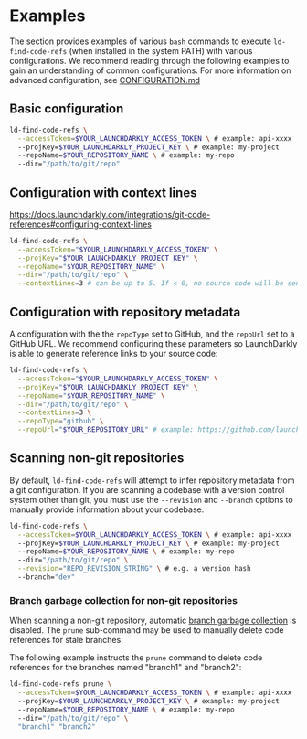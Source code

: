 # Examples

The section provides examples of various `bash` commands to execute `ld-find-code-refs` (when installed in the system PATH) with various configurations. We recommend reading through the following examples to gain an understanding of common configurations. For more information on advanced configuration, see [CONFIGURATION.md](CONFIGURATION.md)

## Basic configuration

```bash
ld-find-code-refs \
  --accessToken=$YOUR_LAUNCHDARKLY_ACCESS_TOKEN \ # example: api-xxxx
  --projKey=$YOUR_LAUNCHDARKLY_PROJECT_KEY \ # example: my-project
  --repoName=$YOUR_REPOSITORY_NAME \ # example: my-repo
  --dir="/path/to/git/repo"
```

## Configuration with context lines

https://docs.launchdarkly.com/integrations/git-code-references#configuring-context-lines

```bash
ld-find-code-refs \
  --accessToken="$YOUR_LAUNCHDARKLY_ACCESS_TOKEN" \
  --projKey="$YOUR_LAUNCHDARKLY_PROJECT_KEY" \
  --repoName="$YOUR_REPOSITORY_NAME" \
  --dir="/path/to/git/repo" \
  --contextLines=3 # can be up to 5. If < 0, no source code will be sent to LD
```

## Configuration with repository metadata

A configuration with the the `repoType` set to GitHub, and the `repoUrl` set to a GitHub URL. We recommend configuring these parameters so LaunchDarkly is able to generate reference links to your source code:

```bash
ld-find-code-refs \
  --accessToken="$YOUR_LAUNCHDARKLY_ACCESS_TOKEN" \
  --projKey="$YOUR_LAUNCHDARKLY_PROJECT_KEY" \
  --repoName="$YOUR_REPOSITORY_NAME" \
  --dir="/path/to/git/repo" \
  --contextLines=3 \
  --repoType="github" \
  --repoUrl="$YOUR_REPOSITORY_URL" # example: https://github.com/launchdarkly/ld-find-code-refs
```
## Scanning non-git repositories

By default, `ld-find-code-refs` will attempt to infer repository metadata from a git configuration. If you are scanning a codebase with a version control system other than git, you must use the `--revision` and `--branch` options to manually provide information about your codebase.

```bash
ld-find-code-refs \
  --accessToken=$YOUR_LAUNCHDARKLY_ACCESS_TOKEN \ # example: api-xxxx
  --projKey=$YOUR_LAUNCHDARKLY_PROJECT_KEY \ # example: my-project
  --repoName=$YOUR_REPOSITORY_NAME \ # example: my-repo
  --dir="/path/to/git/repo" \
  --revision="REPO_REVISION_STRING" \ # e.g. a version hash
  --branch="dev"
```

### Branch garbage collection for non-git repositories

When scanning a non-git repository, automatic [branch garbage collection](../README.md#branch-garbage-collection) is disabled. The `prune` sub-command may be used to manually delete code references for stale branches.

The following example instructs the `prune` command to delete code references for the branches named "branch1" and "branch2":

```bash
ld-find-code-refs prune \
  --accessToken=$YOUR_LAUNCHDARKLY_ACCESS_TOKEN \ # example: api-xxxx
  --projKey=$YOUR_LAUNCHDARKLY_PROJECT_KEY \ # example: my-project
  --repoName=$YOUR_REPOSITORY_NAME \ # example: my-repo
  --dir="/path/to/git/repo" \
  "branch1" "branch2"
```
